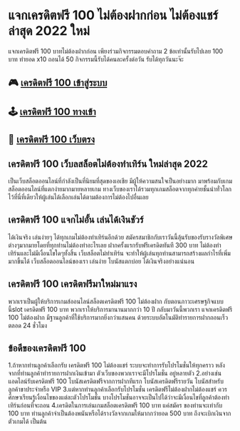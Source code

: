 # แจกเครดิตฟรี 100 ไม่ต้องฝากก่อน ไม่ต้องแชร์ ล่าสุด 2022 ใหม่

แจกเครดิตฟรี 100 บาทไม่ต้องฝากก่อน เพียงร่วมกิจกรรมตอบคำถาม 2 ข้อเท่านั้นรับไปเลย 100 บาท ทำยอด x10 ถอนได้ 50 กิจกรรมนี้รับได้คนละครั้งต่อวัน รับได้ทุกวันนะจ๊ะ

## 🎮 [เครดิตฟรี 100 เข้าสู่ระบบ](https://allwingame.jwallet.link/)
## 🕹️ [เครดิตฟรี 100 ทางเข้า](https://allwingame.jwallet.link/)
## 🎰 [เครดิตฟรี 100 เว็บตรง](https://allwingame.jwallet.link/)

##  เครดิตฟรี 100 เว็บลสล็อตไม่ต้องทำเทิร์น ใหม่ล่าสุด 2022

เป็นเว็บสล็อตออนไลน์ที่กำลังเป็นที่นิยมที่สุดของเอเชีย มีผู้ให้ความสนใจเป็นอย่างมาก มาพร้อมกับเกมสล็อตออนไลน์ที่แตกง่ายมากมายหลายเกม ทางเว็บของเราได้รวมทุกเกมสล็อตจากทุกค่ายชั้นนำทั่วโลกไว้ที่นี่ที่เดียวให้ผู้เล่นได้เลือกเล่นได้ตามต้องการไม่ต้องไปอื่นเลย


##  เครดิตฟรี 100 แจกไม่อั้น เล่นได้เงินชัวร์

ได้เงินจริง เล่นง่ายๆ ได้ทุกเกมไม่ต้องทำเทิร์นอีกด้วย สมัครสมาชิกกับเราวันนี้ลุ้นรับของรับรางวัลพิเศษต่างๆมากมายโดยที่ทุกท่านไม่ต้องทำอะไรเลย ฝากครั้งแรกรับฟรีเครดิตทันที 300 บาท ไม่ต้องทำเทิร์นและไม่มีเงื่อนไขใดๆทั้งสิ้น เว็บสล็อตไม่ทำเทิร์น จะทำให้ผู้เล่นทุกท่านสามารถสร้างผลกำไรที่เพิ่มมากขึ้นได้ เว็บสล็อตออนไลน์ของเรา เล่นง่าย โบนัสแตกบ่อย ได้เงินจริงอย่างแน่นอน


##  เครดิตฟรี 100 เครดิตฟรีมาใหม่มาแรง

พวกเราเป็นผู้ให้บริการเกมส์ออนไลน์สล็อตเครดิตฟรี 100 ไม่ต้องฝาก กับตอนภาวะเศรษฐกิจแบบนี้slot เครดิตฟรี 100 บาท พวกเราให้บริการมานานมากกว่า 10 ปี กลับมาวันนี้พวกเรา แจกเครดิตฟรี 100 ไม่ต้องฝาก มีฐานลูกค้าที่ใช้บริการมากยิ่งกว่าแสนคน ด้วยระบบอัตโนมัติทำรายการฝากถอนเร็วตลอด 24 ชั่วโมง


## ข้อดีของเครดิตฟรี 100

1.ถ้าหากท่านลูกค้าเลือกรับ เครดิตฟรี 100 ไม่ต้องแชร์ ระบบจะทำการรับโปรโมชั่นให้ทุกคราว หลังจากที่ท่านลูกค้าทำรายการฝากเงินเข้ามา ตัวเว็บของพวกเราจะมีโปรโมชั่น อยู่หลายตัว
2.อย่างเช่น แอดไลน์รับเครดิตฟรี 100 โบนัสเครดิตฟรีจากการฝากทีแรก โบนัสเครดิตฟรีรายวัน โบนัสสำหรับลูกค้าขาประจำหรือ VIP
3.แต่หากท่านลูกค้าเลือกรับโปรโมชั่น เครดิตฟรีไม่ต้องฝากไม่ต้องแชร์ ควรศึกษาเรียนรู้เงื่อนไขของแต่ละตัวโปรโมชั่น บางโปรโมชั่นอาจจะเป็นไปได้ว่าจะมีเงื่อนไขที่ลูกค้าต้องทำเทิร์นก่อนที่จะถอน
4.เครดิตในการเล่นเกมสล็อตเครดิตฟรี 100 บาท แค่สมัคร ของท่านจะเท่ากับ 100 บาท ท่านลูกค้าจำเป็นต้องพนันหรือได้รางวัลจากเกมให้มากกว่ายอด 500 บาท ถึงจะเบิกเงินจากตัวเกมได้ เป็นต้น
